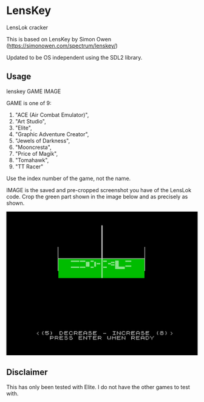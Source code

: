 # LensKey
LensLok cracker

This is based on LensKey by Simon Owen (https://simonowen.com/spectrum/lenskey/)

Updated to be OS independent using the SDL2 library.

## Usage

lenskey GAME IMAGE

GAME is one of 9:

1. "ACE (Air Combat Emulator)",
1. "Art Studio",
1. "Elite",
1. "Graphic Adventure Creator",
1. "Jewels of Darkness",
1. "Mooncresta",
1. "Price of Magik",
1. "Tomahawk",
1. "TT Racer"

Use the index number of the game, not the name.

IMAGE is the saved and pre-cropped screenshot you have of the LensLok code. Crop the green part shown in the image below and as precisely as shown.

![GitHub Logo](/images/ok-highlight.png)

## Disclaimer
This has only been tested with Elite. I do not have the other games to test with.
